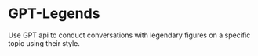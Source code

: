 # GPT-Legends
Use GPT api to conduct conversations with legendary figures on a specific topic using their style.
